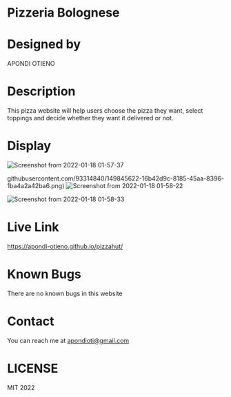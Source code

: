 # Pizzeria Bolognese

# Designed by

APONDI OTIENO


# Description

This pizza website will help users choose the pizza they want, select toppings and decide whether they want it delivered or not.

# Display

![Screenshot from 2022-01-18 01-57-37](https://user-images.githubusercontent.com/93314840/149845682-97a6f013-1372-4980-b29d-abc0395532b1.png)


githubusercontent.com/93314840/149845622-16b42d9c-8185-45aa-8396-1ba4a2a42ba6.png)
![Screenshot from 2022-01-18 01-58-22](https://user-images.githubusercontent.com/93314840/149845633-560fd1ea-48d5-4a4e-8a8b-f422577fdd0d.png)

![Screenshot from 2022-01-18 01-58-33](https://user-images.githubusercontent.com/93314840/149845638-7cf7de1c-f4c1-4928-9f19-1a9a4de16c5a.png)

# Live Link
https://apondi-otieno.github.io/pizzahut/

# Known Bugs
There are no known bugs in this website

# Contact
You can reach me at apondioti@gmail.com

# LICENSE

MIT 2022
